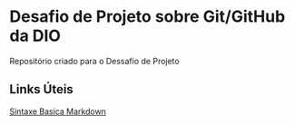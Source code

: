 # Desafio de Projeto sobre Git/GitHub da DIO
Repositório criado para o Dessafio de Projeto

## Links Úteis
[Sintaxe Basica Markdown](https://www.markdownguide.org/basic-syntax/)
